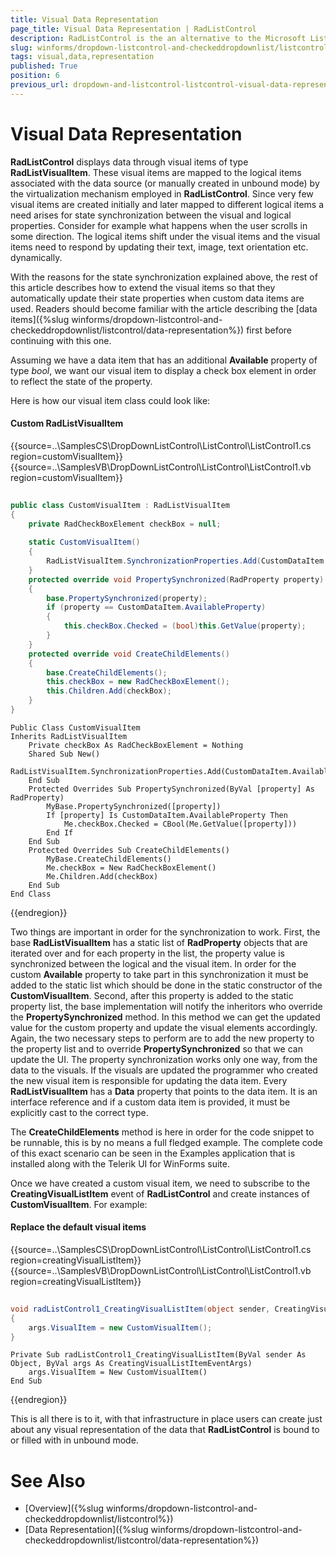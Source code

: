 ```yaml
---
title: Visual Data Representation
page_title: Visual Data Representation | RadListControl
description: RadListControl is the an alternative to the Microsoft ListBox control.
slug: winforms/dropdown-listcontrol-and-checkeddropdownlist/listcontrol/visual-data-representation
tags: visual,data,representation
published: True
position: 6
previous_url: dropdown-and-listcontrol-listcontrol-visual-data-representation
---
```


# Visual Data Representation

__RadListControl__ displays data through visual items of type __RadListVisualItem__. These visual items are mapped to the logical items associated with the data source (or manually created in unbound mode) by the virtualization mechanism employed in __RadListControl__. Since very few visual items are created initially and later mapped to different logical items a need arises for state synchronization between the visual and logical properties. Consider for example what happens when the user scrolls in some direction. The logical items shift under the visual items and the visual items need to respond by updating their text, image, text orientation etc. dynamically.
        
With the reasons for the state synchronization explained above, the rest of this article describes how to extend the visual items so that they automatically update their state properties when custom data items are used. Readers should become familiar with the article describing the [data items]({%slug winforms/dropdown-listcontrol-and-checkeddropdownlist/listcontrol/data-representation%}) first before continuing with this one.        

Assuming we have a data item that has an additional __Available__ property of type *bool*, we want our visual item to display a check box element in order to reflect the state of the property.

Here is how our visual item class could look like: 

#### Custom RadListVisualItem

{{source=..\SamplesCS\DropDownListControl\ListControl\ListControl1.cs region=customVisualItem}} 
{{source=..\SamplesVB\DropDownListControl\ListControl\ListControl1.vb region=customVisualItem}} 

````C#
    
public class CustomVisualItem : RadListVisualItem
{
    private RadCheckBoxElement checkBox = null;
        
    static CustomVisualItem()
    {
        RadListVisualItem.SynchronizationProperties.Add(CustomDataItem.AvailableProperty);
    }
    protected override void PropertySynchronized(RadProperty property)
    {
        base.PropertySynchronized(property);
        if (property == CustomDataItem.AvailableProperty)
        {
            this.checkBox.Checked = (bool)this.GetValue(property);
        }
    }
    protected override void CreateChildElements()
    {
        base.CreateChildElements();
        this.checkBox = new RadCheckBoxElement();
        this.Children.Add(checkBox);
    }
}

````
````VB.NET
Public Class CustomVisualItem
Inherits RadListVisualItem
    Private checkBox As RadCheckBoxElement = Nothing
    Shared Sub New()
        RadListVisualItem.SynchronizationProperties.Add(CustomDataItem.AvailableProperty)
    End Sub
    Protected Overrides Sub PropertySynchronized(ByVal [property] As RadProperty)
        MyBase.PropertySynchronized([property])
        If [property] Is CustomDataItem.AvailableProperty Then
            Me.checkBox.Checked = CBool(Me.GetValue([property]))
        End If
    End Sub
    Protected Overrides Sub CreateChildElements()
        MyBase.CreateChildElements()
        Me.checkBox = New RadCheckBoxElement()
        Me.Children.Add(checkBox)
    End Sub
End Class

````

{{endregion}} 
 
Two things are important in order for the synchronization to work. First, the base __RadListVisualItem__ has a static list of __RadProperty__ objects that are iterated over and for each property in the list, the property value is synchronized between the logical and the visual item. In order for the custom __Available__ property to take part in this synchronization it must be added to the static list which should be done in the static constructor of the __CustomVisualItem__. Second, after this property is added to the static property list, the base implementation will notify the inheritors who override the __PropertySynchronized__ method. In this method we can get the updated value for the custom property and update the visual elements accordingly. Again, the two necessary steps to perform are to add the new property to the property list and to override __PropertySynchronized__ so that we can update the UI. The property synchronization works only one way, from the data to the visuals. If the visuals are updated the programmer who created the new visual item is responsible for updating the data item. Every __RadListVisualItem__ has a __Data__ property that points to the data item. It is an interface reference and if a custom data item is provided, it must be explicitly cast to the correct type.        

The __CreateChildElements__ method is here in order for the code snippet to be runnable, this is by no means a full fledged example. The complete code of this exact scenario can be seen in the Examples application that is installed along with the Telerik UI for WinForms suite.
         
Once we have created a custom visual item, we need to subscribe to the __CreatingVisualListItem__ event of __RadListControl__ and create instances of __CustomVisualItem__. For example: 

#### Replace the default visual items 

{{source=..\SamplesCS\DropDownListControl\ListControl\ListControl1.cs region=creatingVisualListItem}} 
{{source=..\SamplesVB\DropDownListControl\ListControl\ListControl1.vb region=creatingVisualListItem}} 

````C#
        
void radListControl1_CreatingVisualListItem(object sender, CreatingVisualListItemEventArgs args)
{
    args.VisualItem = new CustomVisualItem();
}

````
````VB.NET
Private Sub radListControl1_CreatingVisualListItem(ByVal sender As Object, ByVal args As CreatingVisualListItemEventArgs)
    args.VisualItem = New CustomVisualItem()
End Sub

````

{{endregion}}  

This is all there is to it, with that infrastructure in place users can create just about any visual representation of the data that __RadListControl__ is bound to or filled with in unbound mode. 

# See Also

* [Overview]({%slug winforms/dropdown-listcontrol-and-checkeddropdownlist/listcontrol%})
* [Data Representation]({%slug winforms/dropdown-listcontrol-and-checkeddropdownlist/listcontrol/data-representation%})
